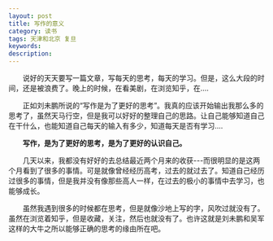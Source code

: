 ```yaml
---
layout: post
title: 写作的意义
category: 读书
tags: 天津和北京 复旦
keywords: 
description: 
---
```



&emsp;&emsp;说好的天天要写一篇文章，写每天的思考，每天的学习。但是，这么大段的时间，还是被浪费了。晚上的时候，在看美剧，在浏览知乎，在....

&emsp;&emsp;正如刘未鹏所说的“写作是为了更好的思考”。我真的应该开始输出我那么多的思考了，虽然天马行空，但是我可以好好的整理自己的思路。让自己能够知道自己在干什么，也能知道自己每天的输入有多少，知道每天是否有学习....


&emsp;&emsp;**写作，是为了更好的思考，是为了更好的认识自己。**

&emsp;&emsp;几天以来，我都没有好好的去总结最近两个月来的收获---而很明显的是这两个月看到了很多的事情。可是就像曾经经历高考，过去的就过去了。知道自己经历过很多的事情，但是我并没有像那些高人一样，在过去的极小的事情中去学习，也能够成长。

&emsp;&emsp;虽然我遇到很多的时候都在思考，但是就像沙地上写的字，风吹过就没有了。虽然在浏览着知乎，但是收藏，关注，然后也就没有了。也许这就是刘未鹏和吴军这样的大牛之所以能够正确的思考的缘由所在吧。
